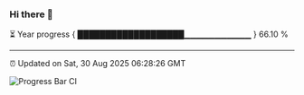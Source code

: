 ### Hi there 👋

⏳ Year progress { ███████████████████▁▁▁▁▁▁▁▁▁▁▁ } 66.10 %

---

⏰ Updated on Sat, 30 Aug 2025 06:28:26 GMT

![Progress Bar CI](https://github.com/liununu/liununu/workflows/Progress%20Bar%20CI/badge.svg)
